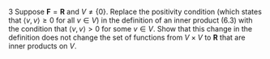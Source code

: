3 Suppose $\mathbf{F}=\mathbf{R}$ and $V \neq\{0\}$. Replace the positivity condition (which states that $\langle v, v\rangle \geq 0$ for all $v \in V)$ in the definition of an inner product (6.3) with the condition that $\langle v, v\rangle>0$ for some $v \in V$. Show that this change in the definition does not change the set of functions from $V \times V$ to $\mathbf{R}$ that are inner products on $V$.
